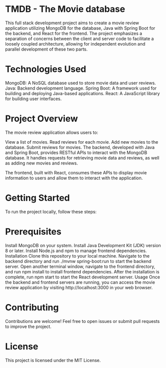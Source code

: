 # TMDB - The Movie database
This full stack development project aims to create a movie review application utilizing MongoDB for the database, Java with Spring Boot for the backend, and React for the frontend. The project emphasizes a separation of concerns between the client and server code to facilitate a loosely coupled architecture, allowing for independent evolution and parallel development of these two parts.

# Technologies Used
MongoDB: A NoSQL database used to store movie data and user reviews.
Java: Backend development language.
Spring Boot: A framework used for building and deploying Java-based applications.
React: A JavaScript library for building user interfaces.

# Project Overview
The movie review application allows users to:

View a list of movies.
Read reviews for each movie.
Add new movies to the database.
Submit reviews for movies.
The backend, developed with Java and Spring Boot, provides RESTful APIs to interact with the MongoDB database. It handles requests for retrieving movie data and reviews, as well as adding new movies and reviews.

The frontend, built with React, consumes these APIs to display movie information to users and allow them to interact with the application.

# Getting Started
To run the project locally, follow these steps:

# Prerequisites
Install MongoDB on your system.
Install Java Development Kit (JDK) version 8 or later.
Install Node.js and npm to manage frontend dependencies.
Installation
Clone this repository to your local machine.
Navigate to the backend directory and run ./mvnw spring-boot:run to start the backend server.
Open another terminal window, navigate to the frontend directory, and run npm install to install frontend dependencies.
After the installation is complete, run npm start to start the React development server.
Usage
Once the backend and frontend servers are running, you can access the movie review application by visiting http://localhost:3000 in your web browser.

# Contributing
Contributions are welcome! Feel free to open issues or submit pull requests to improve the project.

# License
This project is licensed under the MIT License.
